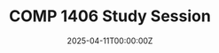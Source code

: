 ---
display_title: "COMP 1406 Study Session"
title: "COMP 1406 Study Session"
date: 2025-04-11T00:00:00Z
draft: false
layout: event
poster: "/images/event_posters/2024-2025/comp-1406-final-review-w25.png"
poster_cover: "contain"
poster_position: "center"
short_description: "An in-depth refresher before the upcoming final!"
start_time: "6:00 - 8:00 PM EST"
location: "HP5345"
background: "images/orientation2018-min.jpeg"
publishdate: 2025-04-16
---